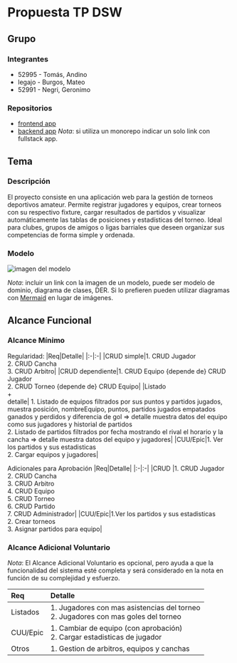 # Propuesta TP DSW

## Grupo
### Integrantes
* 52995 - Tomás, Andino
* legajo - Burgos, Mateo
* 52991 - Negri, Geronimo

### Repositorios
* [frontend app](http://hyperlinkToGihubOrGitlab)
* [backend app](http://hyperlinkToGihubOrGitlab)
*Nota*: si utiliza un monorepo indicar un solo link con fullstack app.

## Tema
### Descripción
El proyecto consiste en una aplicación web para la gestión de torneos deportivos amateur. Permite registrar jugadores y equipos, crear torneos con su respectivo fixture, cargar resultados de partidos y visualizar automáticamente las tablas de posiciones y estadísticas del torneo. Ideal para clubes, grupos de amigos o ligas barriales que deseen organizar sus competencias de forma simple y ordenada.

### Modelo
![imagen del modelo]()

*Nota*: incluir un link con la imagen de un modelo, puede ser modelo de dominio, diagrama de clases, DER. Si lo prefieren pueden utilizar diagramas con [Mermaid](https://mermaid.js.org) en lugar de imágenes.

## Alcance Funcional 

### Alcance Mínimo
Regularidad:
|Req|Detalle|
|:-|:-|
|CRUD simple|1. CRUD Jugador<br>2. CRUD Cancha<br>3. CRUD Arbitro|
|CRUD dependiente|1. CRUD Equipo {depende de} CRUD Jugador<br>2. CRUD Torneo {depende de} CRUD Equipo|
|Listado<br>+<br>detalle| 1. Listado de equipos filtrados por sus puntos y partidos jugados, muestra posición, nombreEquipo, puntos, partidos jugados empatados ganados y perdidos y diferencia de gol  => detalle muestra datos del equipo como sus jugadores y historial de partidos<br> 2. Listado de partidos filtrados por fecha mostrando el rival el horario y la cancha => detalle muestra datos del equipo y jugadores|
|CUU/Epic|1. Ver los partidos y sus estadisticas<br>2. Cargar equipos y jugadores|


Adicionales para Aprobación
|Req|Detalle|
|:-|:-|
|CRUD |1. CRUD Jugador<br>2. CRUD Cancha<br>3. CRUD Arbitro<br>4. CRUD Equipo<br>5. CRUD Torneo<br>6. CRUD Partido<br>7. CRUD Administrador|
|CUU/Epic|1.Ver los partidos y sus estadisticas<br>2. Crear torneos<br>3. Asignar partidos para equipo|


### Alcance Adicional Voluntario

*Nota*: El Alcance Adicional Voluntario es opcional, pero ayuda a que la funcionalidad del sistema esté completa y será considerado en la nota en función de su complejidad y esfuerzo.

|Req|Detalle|
|:-|:-|
|Listados |1. Jugadores con mas asistencias del torneo <br>2. Jugadores con mas goles del torneo|
|CUU/Epic|1. Cambiar de equipo (con aprobación)<br>2. Cargar estadisticas de jugador|
|Otros|1. Gestion de arbitros, equipos y canchas|

